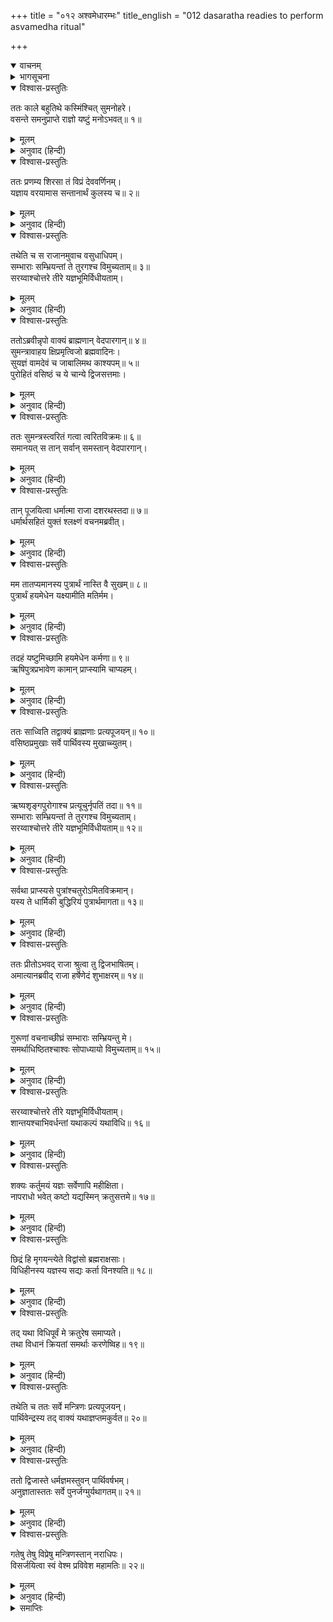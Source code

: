 +++
title = "०१२ अश्वमेधारम्भः"
title_english = "012 dasaratha readies to perform asvamedha ritual"

+++
<details open><summary>वाचनम्</summary>
<div caption="श्रीराम-हरिसीताराममूर्ति-घनपाठिभ्यां वचनम्" class="audioEmbed" src="https://archive.org/download/Ramayana-recitation-Sriram-harisItArAmamUrti-Ghanapaati-v2/Kanda_1/Kanda_1_BK-012-Ashva_Medhaarambhaha.mp3"></div>
</details>

<details><summary>भागसूचना</summary>

12. राजाका ऋषियोंसे यज्ञ करानेके लिये प्रस्ताव, ऋषियोंका राजाको और राजाका मन्त्रियोंको यज्ञकी आवश्यक तैयारी करनेके लिये आदेश देना
</details>

<details open><summary>विश्वास-प्रस्तुतिः</summary>

ततः काले बहुतिथे कस्मिंश्चित् सुमनोहरे।  
वसन्ते समनुप्राप्ते राज्ञो यष्टुं मनोऽभवत्॥ १॥
</details>

<details><summary>मूलम्</summary>

ततः काले बहुतिथे कस्मिंश्चित् सुमनोहरे।  
वसन्ते समनुप्राप्ते राज्ञो यष्टुं मनोऽभवत्॥ १॥
</details>

<details><summary>अनुवाद (हिन्दी)</summary>

तदनन्तर बहुत समय बीत जानेके पश्चात् कोई परम मनोहर—दोषरहित समय प्राप्त हुआ। उस समय वसन्त ऋतुका आरम्भ हुआ था। राजा दशरथने उसी शुभ समयमें यज्ञ आरम्भ करनेका विचार किया॥ १॥
</details>

<details open><summary>विश्वास-प्रस्तुतिः</summary>

ततः प्रणम्य शिरसा तं विप्रं देववर्णिनम्।  
यज्ञाय वरयामास सन्तानार्थं कुलस्य च॥ २॥
</details>

<details><summary>मूलम्</summary>

ततः प्रणम्य शिरसा तं विप्रं देववर्णिनम्।  
यज्ञाय वरयामास सन्तानार्थं कुलस्य च॥ २॥
</details>

<details><summary>अनुवाद (हिन्दी)</summary>

तत्पश्चात् उन्होंने देवोपम कान्तिवाले विप्रवर ऋष्यशृंगको मस्तक झुकाकर प्रणाम किया और वंशपरम्पराकी रक्षाके लिये पुत्र-प्राप्तिके निमित्त यज्ञ करानेके उद्देश्यसे उनका वरण किया॥ २॥
</details>

<details open><summary>विश्वास-प्रस्तुतिः</summary>

तथेति च स राजानमुवाच वसुधाधिपम्।  
सम्भाराः सम्भ्रियन्तां ते तुरगश्च विमुच्यताम्॥ ३॥  
सरय्वाश्चोत्तरे तीरे यज्ञभूमिर्विधीयताम्।
</details>

<details><summary>मूलम्</summary>

तथेति च स राजानमुवाच वसुधाधिपम्।  
सम्भाराः सम्भ्रियन्तां ते तुरगश्च विमुच्यताम्॥ ३॥  
सरय्वाश्चोत्तरे तीरे यज्ञभूमिर्विधीयताम्।
</details>

<details><summary>अनुवाद (हिन्दी)</summary>

ऋष्यशृंगने ‘बहुत अच्छा’ कहकर उनकी प्रार्थना स्वीकार की और उन पृथ्वीपति नरेशसे कहा—‘राजन! यज्ञकी सामग्री एकत्र कराइये। भूमण्डलमें भ्रमणके लिये आपका यज्ञसम्बन्धी अश्व छोड़ा जाय और सरयूके उत्तर तटपर यज्ञभूमिका निर्माण किया जाय’॥ ३ १/२॥
</details>

<details open><summary>विश्वास-प्रस्तुतिः</summary>

ततोऽब्रवीन्नृपो वाक्यं ब्राह्मणान् वेदपारगान्॥ ४॥  
सुमन्त्रावाहय क्षिप्रमृत्विजो ब्रह्मवादिनः।  
सुयज्ञं वामदेवं च जाबालिमथ काश्यपम्॥ ५॥  
पुरोहितं वसिष्ठं च ये चान्ये द्विजसत्तमाः।
</details>

<details><summary>मूलम्</summary>

ततोऽब्रवीन्नृपो वाक्यं ब्राह्मणान् वेदपारगान्॥ ४॥  
सुमन्त्रावाहय क्षिप्रमृत्विजो ब्रह्मवादिनः।  
सुयज्ञं वामदेवं च जाबालिमथ काश्यपम्॥ ५॥  
पुरोहितं वसिष्ठं च ये चान्ये द्विजसत्तमाः।
</details>

<details><summary>अनुवाद (हिन्दी)</summary>

तब राजाने कहा—‘सुमन्त्र! तुम शीघ्र ही वेदविद्याके पारंगत ब्राह्मणों तथा ब्रह्मवादी ऋत्विजोंको बुला ले आओ। सुयज्ञ, वामदेव, जाबालि, काश्यप, पुरोहित वसिष्ठ तथा अन्य जो श्रेष्ठ ब्राह्मण हैं, उन सबको बुलाओ’॥
</details>

<details open><summary>विश्वास-प्रस्तुतिः</summary>

ततः सुमन्त्रस्त्वरितं गत्वा त्वरितविक्रमः॥ ६॥  
समानयत् स तान् सर्वान् समस्तान् वेदपारगान्।
</details>

<details><summary>मूलम्</summary>

ततः सुमन्त्रस्त्वरितं गत्वा त्वरितविक्रमः॥ ६॥  
समानयत् स तान् सर्वान् समस्तान् वेदपारगान्।
</details>

<details><summary>अनुवाद (हिन्दी)</summary>

तब शीघ्रगामी सुमन्त्र तुरंत जाकर वेदविद्याके पारगामी उन समस्त ब्राह्मणोंको बुला लाये॥ ६ १/२॥
</details>

<details open><summary>विश्वास-प्रस्तुतिः</summary>

तान् पूजयित्वा धर्मात्मा राजा दशरथस्तदा॥ ७॥  
धर्मार्थसहितं युक्तं श्लक्ष्णं वचनमब्रवीत्।
</details>

<details><summary>मूलम्</summary>

तान् पूजयित्वा धर्मात्मा राजा दशरथस्तदा॥ ७॥  
धर्मार्थसहितं युक्तं श्लक्ष्णं वचनमब्रवीत्।
</details>

<details><summary>अनुवाद (हिन्दी)</summary>

धर्मात्मा राजा दशरथने उन सबका पूजन किया और उनसे धर्म तथा अर्थसे युक्त मधुर वचन कहा॥ ७ १/२॥
</details>

<details open><summary>विश्वास-प्रस्तुतिः</summary>

मम तातप्यमानस्य पुत्रार्थं नास्ति वै सुखम्॥ ८॥  
पुत्रार्थं हयमेधेन यक्ष्यामीति मतिर्मम।
</details>

<details><summary>मूलम्</summary>

मम तातप्यमानस्य पुत्रार्थं नास्ति वै सुखम्॥ ८॥  
पुत्रार्थं हयमेधेन यक्ष्यामीति मतिर्मम।
</details>

<details><summary>अनुवाद (हिन्दी)</summary>

‘महर्षियो! मैं पुत्रके लिये निरन्तर संतप्त रहता हूँ। उसके बिना इस राज्य आदिसे भी मुझे सुख नहीं मिलता है। अतः मैंने यह विचार किया है कि पुत्रके लिये अश्वमेध यज्ञका अनुष्ठान करूँ॥ ८ १/२॥
</details>

<details open><summary>विश्वास-प्रस्तुतिः</summary>

तदहं यष्टुमिच्छामि हयमेधेन कर्मणा॥ ९॥  
ऋषिपुत्रप्रभावेण कामान् प्राप्स्यामि चाप्यहम्।
</details>

<details><summary>मूलम्</summary>

तदहं यष्टुमिच्छामि हयमेधेन कर्मणा॥ ९॥  
ऋषिपुत्रप्रभावेण कामान् प्राप्स्यामि चाप्यहम्।
</details>

<details><summary>अनुवाद (हिन्दी)</summary>

‘इसी संकल्पके अनुसार मैं अश्वमेध यज्ञका आरम्भ करना चाहता हूँ। मुझे विश्वास है कि ऋषिपुत्र ऋष्यशृंगके प्रभावसे मैं अपनी सम्पूर्ण कामनाओंको प्राप्त कर लूँगा’॥ ९ १/२॥
</details>

<details open><summary>विश्वास-प्रस्तुतिः</summary>

ततः साध्विति तद्वाक्यं ब्राह्मणाः प्रत्यपूजयन्॥ १०॥  
वसिष्ठप्रमुखाः सर्वे पार्थिवस्य मुखाच्च्युतम्।
</details>

<details><summary>मूलम्</summary>

ततः साध्विति तद्वाक्यं ब्राह्मणाः प्रत्यपूजयन्॥ १०॥  
वसिष्ठप्रमुखाः सर्वे पार्थिवस्य मुखाच्च्युतम्।
</details>

<details><summary>अनुवाद (हिन्दी)</summary>

राजा दशरथके मुखसे निकले हुए इस वचनकी वसिष्ठ आदि सब ब्राह्मणोंने ‘साधु-साधु’ कहकर बड़ी सराहना की॥ १० १/२॥
</details>

<details open><summary>विश्वास-प्रस्तुतिः</summary>

ऋष्यशृङ्गपुरोगाश्च प्रत्यूचुर्नृपतिं तदा॥ ११॥  
सम्भाराः सम्भ्रियन्तां ते तुरगश्च विमुच्यताम्।  
सरय्वाश्चोत्तरे तीरे यज्ञभूमिर्विधीयताम्॥ १२॥
</details>

<details><summary>मूलम्</summary>

ऋष्यशृङ्गपुरोगाश्च प्रत्यूचुर्नृपतिं तदा॥ ११॥  
सम्भाराः सम्भ्रियन्तां ते तुरगश्च विमुच्यताम्।  
सरय्वाश्चोत्तरे तीरे यज्ञभूमिर्विधीयताम्॥ १२॥
</details>

<details><summary>अनुवाद (हिन्दी)</summary>

इसके बाद ऋष्यशृंग आदि सब महर्षियोंने उस समय राजा दशरथसे पुनः यह बात कही—‘महाराज! यज्ञसामग्रीका संग्रह किया जाय, यज्ञसम्बन्धी अश्व छोड़ा जाय तथा सरयूके उत्तर तटपर यज्ञभूमिका निर्माण किया जाय॥ ११-१२॥
</details>

<details open><summary>विश्वास-प्रस्तुतिः</summary>

सर्वथा प्राप्स्यसे पुत्रांश्चतुरोऽमितविक्रमान्।  
यस्य ते धार्मिकी बुद्धिरियं पुत्रार्थमागता॥ १३॥
</details>

<details><summary>मूलम्</summary>

सर्वथा प्राप्स्यसे पुत्रांश्चतुरोऽमितविक्रमान्।  
यस्य ते धार्मिकी बुद्धिरियं पुत्रार्थमागता॥ १३॥
</details>

<details><summary>अनुवाद (हिन्दी)</summary>

‘तुम यज्ञद्वारा सर्वथा चार अमित पराक्रमी पुत्र प्राप्त करोगे; क्योंकि पुत्रके लिये तुम्हारे मनमें ऐसे धार्मिक विचारका उदय हुआ है’॥ १३॥
</details>

<details open><summary>विश्वास-प्रस्तुतिः</summary>

ततः प्रीतोऽभवद् राजा श्रुत्वा तु द्विजभाषितम्।  
अमात्यानब्रवीद् राजा हर्षेणेदं शुभाक्षरम्॥ १४॥
</details>

<details><summary>मूलम्</summary>

ततः प्रीतोऽभवद् राजा श्रुत्वा तु द्विजभाषितम्।  
अमात्यानब्रवीद् राजा हर्षेणेदं शुभाक्षरम्॥ १४॥
</details>

<details><summary>अनुवाद (हिन्दी)</summary>

ब्राह्मणोंकी यह बात सुनकर राजाको बड़ी प्रसन्नता हुई। उन्होंने बड़े हर्षके साथ अपने मन्त्रियोंसे यह शुभ अक्षरोंवाली बात कही॥ १४॥
</details>

<details open><summary>विश्वास-प्रस्तुतिः</summary>

गुरूणां वचनाच्छीघ्रं सम्भाराः सम्भ्रियन्तु मे।  
समर्थाधिष्ठितश्चाश्वः सोपाध्यायो विमुच्यताम्॥ १५॥
</details>

<details><summary>मूलम्</summary>

गुरूणां वचनाच्छीघ्रं सम्भाराः सम्भ्रियन्तु मे।  
समर्थाधिष्ठितश्चाश्वः सोपाध्यायो विमुच्यताम्॥ १५॥
</details>

<details><summary>अनुवाद (हिन्दी)</summary>

‘गुरुजनोंकी आज्ञाके अनुसार तुमलोग शीघ्र ही मेरे लिये यज्ञकी सामग्री जुटा दो। शक्तिशाली वीरोंके संरक्षणमें यज्ञिय अश्व छोड़ा जाय और उसके साथ प्रधान ऋत्विज् भी रहें॥ १५॥
</details>

<details open><summary>विश्वास-प्रस्तुतिः</summary>

सरय्वाश्चोत्तरे तीरे यज्ञभूमिर्विधीयताम्।  
शान्तयश्चाभिवर्धन्तां यथाकल्पं यथाविधि॥ १६॥
</details>

<details><summary>मूलम्</summary>

सरय्वाश्चोत्तरे तीरे यज्ञभूमिर्विधीयताम्।  
शान्तयश्चाभिवर्धन्तां यथाकल्पं यथाविधि॥ १६॥
</details>

<details><summary>अनुवाद (हिन्दी)</summary>

‘सरयूके उत्तर तटपर यज्ञभूमिका निर्माण हो, शास्त्रोक्त विधिके अनुसार क्रमशः शान्तिकर्म—पुण्याहवाचन आदिका विस्तारपूर्वक अनुष्ठान किया जाय, जिससे विघ्नोंका निवारण हो॥ १६॥
</details>

<details open><summary>विश्वास-प्रस्तुतिः</summary>

शक्यः कर्तुमयं यज्ञः सर्वेणापि महीक्षिता।  
नापराधो भवेत् कष्टो यद्यस्मिन् क्रतुसत्तमे॥ १७॥
</details>

<details><summary>मूलम्</summary>

शक्यः कर्तुमयं यज्ञः सर्वेणापि महीक्षिता।  
नापराधो भवेत् कष्टो यद्यस्मिन् क्रतुसत्तमे॥ १७॥
</details>

<details><summary>अनुवाद (हिन्दी)</summary>

‘यदि इस श्रेष्ठ यज्ञमें कष्टप्रद अपराध बन जानेका भय न हो तो सभी राजा इसका सम्पादन कर सकते हैं॥ १७॥
</details>

<details open><summary>विश्वास-प्रस्तुतिः</summary>

छिद्रं हि मृगयन्त्येते विद्वांसो ब्रह्मराक्षसाः।  
विधिहीनस्य यज्ञस्य सद्यः कर्ता विनश्यति॥ १८॥
</details>

<details><summary>मूलम्</summary>

छिद्रं हि मृगयन्त्येते विद्वांसो ब्रह्मराक्षसाः।  
विधिहीनस्य यज्ञस्य सद्यः कर्ता विनश्यति॥ १८॥
</details>

<details><summary>अनुवाद (हिन्दी)</summary>

‘परंतु ऐसा होना कठिन है; क्योंकि ये विद्वान् ब्रह्म-राक्षस यज्ञमें विघ्न डालनेके लिये छिद्र ढूँढ़ा करते हैं। विधिहीन यज्ञका अनुष्ठान करनेवाला यजमान तत्काल नष्ट हो जाता है॥ १८॥
</details>

<details open><summary>विश्वास-प्रस्तुतिः</summary>

तद् यथा विधिपूर्वं मे क्रतुरेष समाप्यते।  
तथा विधानं क्रियतां समर्थाः करणेष्विह॥ १९॥
</details>

<details><summary>मूलम्</summary>

तद् यथा विधिपूर्वं मे क्रतुरेष समाप्यते।  
तथा विधानं क्रियतां समर्थाः करणेष्विह॥ १९॥
</details>

<details><summary>अनुवाद (हिन्दी)</summary>

‘अतः मेरा यह यज्ञ जिस तरह विधिपूर्वक सम्पूर्ण हो सके वैसा उपाय किया जाय। तुम सब लोग ऐसे साधन प्रस्तुत करनेमें समर्थ हो’॥ १९॥
</details>

<details open><summary>विश्वास-प्रस्तुतिः</summary>

तथेति च ततः सर्वे मन्त्रिणः प्रत्यपूजयन्।  
पार्थिवेन्द्रस्य तद् वाक्यं यथाज्ञप्तमकुर्वत॥ २०॥
</details>

<details><summary>मूलम्</summary>

तथेति च ततः सर्वे मन्त्रिणः प्रत्यपूजयन्।  
पार्थिवेन्द्रस्य तद् वाक्यं यथाज्ञप्तमकुर्वत॥ २०॥
</details>

<details><summary>अनुवाद (हिन्दी)</summary>

तब ‘बहुत अच्छा’ कहकर सभी मन्त्रियोंने राजराजेश्वर दशरथके उस कथनका आदर किया और उनकी आज्ञाके अनुसार सारी व्यवस्था की॥ २०॥
</details>

<details open><summary>विश्वास-प्रस्तुतिः</summary>

ततो द्विजास्ते धर्मज्ञमस्तुवन् पार्थिवर्षभम्।  
अनुज्ञातास्ततः सर्वे पुनर्जग्मुर्यथागतम्॥ २१॥
</details>

<details><summary>मूलम्</summary>

ततो द्विजास्ते धर्मज्ञमस्तुवन् पार्थिवर्षभम्।  
अनुज्ञातास्ततः सर्वे पुनर्जग्मुर्यथागतम्॥ २१॥
</details>

<details><summary>अनुवाद (हिन्दी)</summary>

तत्पश्चात् उन ब्राह्मणोंने भी धर्मज्ञ नृपश्रेष्ठ दशरथकी प्रशंसा की और उनकी आज्ञा पाकर सब जैसे आये थे, वैसे ही फिर चले गये॥ २१॥
</details>

<details open><summary>विश्वास-प्रस्तुतिः</summary>

गतेषु तेषु विप्रेषु मन्त्रिणस्तान् नराधिपः।  
विसर्जयित्वा स्वं वेश्म प्रविवेश महामतिः॥ २२॥
</details>

<details><summary>मूलम्</summary>

गतेषु तेषु विप्रेषु मन्त्रिणस्तान् नराधिपः।  
विसर्जयित्वा स्वं वेश्म प्रविवेश महामतिः॥ २२॥
</details>

<details><summary>अनुवाद (हिन्दी)</summary>

उन ब्राह्मणोंके चले जानेपर मन्त्रियोंको भी विदा करके वे महाबुद्धिमान् नरेश अपने महलमें गये॥ २२॥
</details>

<details><summary>समाप्तिः</summary>

इत्यार्षे श्रीमद्रामायणे वाल्मीकीये आदिकाव्ये बालकाण्डे द्वादशः सर्गः॥ १२॥  
इस प्रकार श्रीवाल्मीकिनिर्मित आर्षरामायण आदिकाव्यके बालकाण्डमें बारहवाँ सर्ग पूरा हुआ॥ १२॥
</details>


